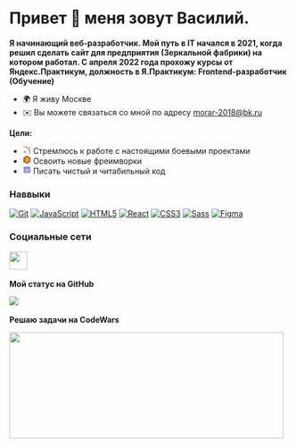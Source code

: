 # Привет 👋 меня зовут Василий.
**Я начинающий веб-разработчик. Мой путь в IT начался в 2021, когда решил сделать сайт для предприятия (Зеркальной фабрики) на котором работал. С апреля 2022 года прохожу курсы от Яндекс.Практикум, должность в Я.Практикум: Frontend-разработчик (Обучение)** 
* 🌍 Я живу Москве 
* ✉️  Вы можете связаться со мной по адресу 
[morar-2018@bk.ru](mailto:morar-2018@bk.ru)

**Цели:**
* <img src='/icons8-лук-и-стрела-15.png' /> Стремлюсь к работе с настоящими боевыми проектами
* <img src='/icons8-framework-15.png' /> Освоить новые фреимворки
* <img src='/icons8-код-15.png' /> Писать чистый и читабильный код

### Наввыки

<p align="left">
<a href="https://git-scm.com/" target="_blank" rel="noreferrer"><img src="https://raw.githubusercontent.com/danielcranney/readme-generator/main/public/icons/skills/git-colored.svg" width="36" height="36" alt="Git" /></a>
<a href="https://developer.mozilla.org/en-US/docs/Web/JavaScript" target="_blank" rel="noreferrer"><img src="https://raw.githubusercontent.com/danielcranney/readme-generator/main/public/icons/skills/javascript-colored.svg" width="36" height="36" alt="JavaScript" /></a>
<a href="https://developer.mozilla.org/en-US/docs/Glossary/HTML5" target="_blank" rel="noreferrer"><img src="https://raw.githubusercontent.com/danielcranney/readme-generator/main/public/icons/skills/html5-colored.svg" width="36" height="36" alt="HTML5" /></a>
<a href="https://reactjs.org/" target="_blank" rel="noreferrer"><img src="https://raw.githubusercontent.com/danielcranney/readme-generator/main/public/icons/skills/react-colored.svg" width="36" height="36" alt="React" /></a>
<a href="https://www.w3.org/TR/CSS/#css" target="_blank" rel="noreferrer"><img src="https://raw.githubusercontent.com/danielcranney/readme-generator/main/public/icons/skills/css3-colored.svg" width="36" height="36" alt="CSS3" /></a>
<a href="https://sass-lang.com/" target="_blank" rel="noreferrer"><img src="https://raw.githubusercontent.com/danielcranney/readme-generator/main/public/icons/skills/sass-colored.svg" width="36" height="36" alt="Sass" /></a>
<a href="https://www.figma.com/" target="_blank" rel="noreferrer"><img src="https://raw.githubusercontent.com/danielcranney/readme-generator/main/public/icons/skills/figma-colored.svg" width="36" height="36" alt="Figma" /></a>
</p>


### Социальные сети 

<p align="left"> <a href="https://www.github.com/Vasilii-0009" target="_blank" rel="noreferrer"><img src="https://raw.githubusercontent.com/danielcranney/readme-generator/main/public/icons/socials/github.svg" width="32" height="32" /></a></p>



<b>Мой статус на GitHub</b>

<a href="http://www.github.com/Vasilii-0009"><img src="https://github-readme-streak-stats.herokuapp.com/?user=Vasilii-0009&stroke=ffffff&background=1c1917&ring=0891b2&fire=0891b2&currStreakNum=ffffff&currStreakLabel=0891b2&sideNums=ffffff&sideLabels=ffffff&dates=ffffff&hide_border=true" /></a>

<b> Решаю задачи на CodeWars</b>

<a href="https://www.codewars.com/users/Vasilii-0009"><img src="https://i.ytimg.com/vi/O7TCs3HeCVo/maxresdefault.jpg?7857057827 " width="492" height="190" /></a>